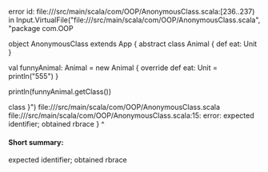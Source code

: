 error id: file://<WORKSPACE>/src/main/scala/com/OOP/AnonymousClass.scala:[236..237) in Input.VirtualFile("file://<WORKSPACE>/src/main/scala/com/OOP/AnonymousClass.scala", "package com.OOP

object AnonymousClass extends App {
  abstract class Animal {
    def eat: Unit
  }

  val funnyAnimal: Animal = new Animal {
    override def eat: Unit = println("555")
  }

  println(funnyAnimal.getClass())

  class 
}")
file://<WORKSPACE>/src/main/scala/com/OOP/AnonymousClass.scala
file://<WORKSPACE>/src/main/scala/com/OOP/AnonymousClass.scala:15: error: expected identifier; obtained rbrace
}
^
#### Short summary: 

expected identifier; obtained rbrace